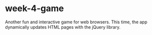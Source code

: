 # week-4-game
Another fun and interactive game for web browsers. This time, the app dynamically updates HTML pages with the jQuery library.
